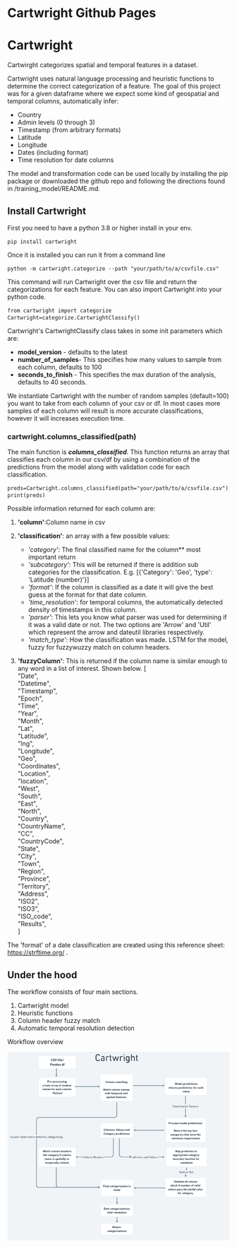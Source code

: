 # Cartwright Github Pages

# Cartwright

Cartwirght categorizes spatial and temporal features in a dataset. 

Cartwright uses natural language processing and heuristic functions to determine the correct categorization of a feature. The goal of this project was for a given dataframe where we expect some kind of geospatial and temporal columns, automatically infer:

-   Country
-   Admin levels (0 through 3)
-   Timestamp (from arbitrary formats)
-   Latitude
-   Longitude
-   Dates (including format)
-   Time resolution for date columns


 The model and transformation code can be used locally by installing the pip package or downloaded the github repo and following the directions found in /training_model/README.md.

## Install Cartwright 
First you need to have a python 3.8 or higher install in your env. 

    pip install cartwright    
   
Once it is installed you can run it from a command line

	python -m cartwright.categorize --path "your/path/to/a/csvfile.csv"
 This command will run Cartwright over the csv file and return the categorizations for each feature.
 You can also import Cartwright into your python code.
	 

    from cartwright import categorize
	Cartwright=categorize.CartwrightClassify()
    

 
 Cartwright's CartwrightClassify class takes in some init parameters which are: 
	

 - **model_version** - defaults to the latest 
 -  **number_of_samples**- This specifies how many values to sample from each column, defaults to 100 
 - **seconds_to_finish** - This specifies the max duration of the analysis, defaults to 40 seconds.

	 
We instantiate Cartwright with the number of random samples (default=100) you want to take from each column of your csv or df. In most cases more samples of each column will result is more accurate classifications, however it will increases execution time. 


 ### cartwright.columns_classified(path)
  The main function is ***columns_classified***. This function returns an array that classifies each column in our csv/df by using a combination of the predictions from the model along with validation code for each classification.

    preds=Cartwright.columns_classified(path="your/path/to/a/csvfile.csv")
    print(preds)

  Possible information returned for each column are:
  1. **'column'**:Column name in csv
  2. **'classification'**: an array with a few possible values:
      - *'category'*: The final classified name for the column** most important return
      - *'subcategory'*: This will be returned if there is addition sub categories for the classification. E.g. [{'Category': 'Geo', 'type': 'Latitude (number)'}]
      - *'format'*: If the column is classified as a date it will give the best guess at the format for that date column. 
      - *'time_resolution'*: for temporal columns, the automatically detected density of timestamps in this column.
      - *'parser'*: This lets you know what parser was used for determining if it was a valid date or not. The two options are 'Arrow' and 'Util' which represent the arrow and dateutil libraries respectively.
      - *'match_type'*: How the classification was made. LSTM for the model, fuzzy for fuzzywuzzy match on column headers.

5. **'fuzzyColumn'**: This is returned if the column name is similar enough to any word in a list of interest. Shown below.
    [  
    "Date",  
    "Datetime",  
    "Timestamp",  
    "Epoch",  
    "Time",  
    "Year",  
    "Month",  
    "Lat",  
    "Latitude",  
    "lng",  
    "Longitude",  
    "Geo",  
    "Coordinates",  
    "Location",  
    "location",  
    "West",  
    "South",  
    "East",  
    "North",  
    "Country",  
    "CountryName",  
    "CC",  
    "CountryCode",  
    "State",  
    "City",  
    "Town",  
    "Region",  
    "Province",  
    "Territory",  
    "Address",  
    "ISO2",  
    "ISO3",  
    "ISO_code",  
    "Results",  
]
   
The 'format' of a date classification are created using this reference sheet: https://strftime.org/ . 

## Under the hood
The workflow consists of four main sections. 
1. Cartwright model
2. Heuristic functions
3. Column header fuzzy match
4. Automatic temporal resolution detection

Workflow overview

![Alt text](resources/cartwright2.png?raw=true "Workflows")


